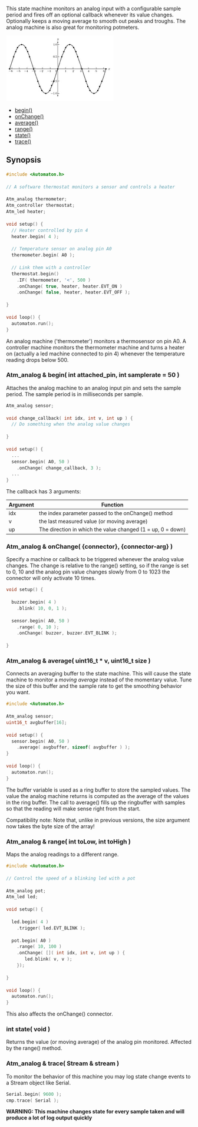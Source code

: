 This state machine monitors an analog input with a configurable sample period and fires off an optional callback whenever its value changes. Optionally keeps a moving average to smooth out peaks and troughs. The analog machine is also great for monitoring potmeters.

![Sine](images/sine-graph-small.jpg)

<!-- md-tocify-begin -->
* [begin()](#atm_analog--begin-int-attached_pin-int-samplerate--50-)  
* [onChange()](#atm_analog--onchange-connector-connector-arg-)  
* [average()](#atm_analog--average-uint16_t--v-uint16_t-size-)  
* [range()](#atm_analog--range-int-tolow-int-tohigh-)  
* [state()](#int-state-void-)  
* [trace()](#atm_analog--trace-stream--stream-)  

<!-- md-tocify-end -->

## Synopsis ##

```c++
#include <Automaton.h>

// A software thermostat monitors a sensor and controls a heater 

Atm_analog thermometer;
Atm_controller thermostat;
Atm_led heater;

void setup() {
  // Heater controlled by pin 4
  heater.begin( 4 ); 

  // Temperature sensor on analog pin A0
  thermometer.begin( A0 ); 

  // Link them with a controller
  thermostat.begin()
    .IF( thermometer, '<', 500 )
    .onChange( true, heater, heater.EVT_ON )
    .onChange( false, heater, heater.EVT_OFF );

}

void loop() {
  automaton.run();
}
```
An analog machine ('thermometer') monitors a thermosensor on pin A0. A controller machine monitors the thermometer machine and turns a heater on (actually a led machine connected to pin 4) whenever the temperature reading drops below 500.

### Atm_analog & begin( int attached_pin, int samplerate = 50 ) ###

Attaches the analog machine to an analog input pin and sets the sample period. The sample period is in milliseconds per sample.

```c++
Atm_analog sensor;

void change_callback( int idx, int v, int up ) {
  // Do something when the analog value changes

}

void setup() {
  ...
  sensor.begin( A0, 50 )
    .onChange( change_callback, 3 );
  ...
}
```

The callback has 3 arguments:

Argument | Function
-------- | --------
idx | the index parameter passed to the onChange() method
v | the last measured value (or moving average)
up  | The direction in which the value changed (1 = up, 0 = down)


### Atm_analog & onChange( {connector}, {connector-arg} ) ###

Specify a machine or callback to be triggered whenever the analog value changes. The change is relative to the range() setting, so if the range is set to 0, 10 and the analog pin value changes slowly from 0 to 1023 the connector will only activate 10 times.

```c++
void setup() {

  buzzer.begin( 4 )
    .blink( 10, 0, 1 );

  sensor.begin( A0, 50 )
    .range( 0, 10 );
    .onChange( buzzer, buzzer.EVT_BLINK );

}
```

### Atm_analog & average( uint16_t * v, uint16_t size ) ###

Connects an averaging buffer to the state machine. This will cause the state machine to monitor a *moving average* instead of the momentary value. Tune the size of this buffer and the sample rate to get the smoothing behavior you want.

```c++
#include <Automaton.h>

Atm_analog sensor;
uint16_t avgbuffer[16];

void setup() {
  sensor.begin( A0, 50 )
    .average( avgbuffer, sizeof( avgbuffer ) );     
}

void loop() {
  automaton.run();
}
```
The buffer variable is used as a ring buffer to store the sampled values. The value the analog machine returns  is computed as the average of the values in the ring buffer. The call to average() fills up the ringbuffer with samples so that the reading will make sense right from the start.

Compatibility note: Note that, unlike in previous versions, the size argument now takes the byte size of the array!

### Atm_analog & range( int toLow, int toHigh ) ###

Maps the analog readings to a different range.

```c++
#include <Automaton.h>

// Control the speed of a blinking led with a pot

Atm_analog pot;
Atm_led led;

void setup() {

  led.begin( 4 )
    .trigger( led.EVT_BLINK );

  pot.begin( A0 )
    .range( 10, 100 )
    .onChange( []( int idx, int v, int up ) {
       led.blink( v, v );    
    });
    
}

void loop() {
  automaton.run();
}
```
This also affects the onChange() connector.

### int state( void ) ###

Returns the value (or moving average) of the analog pin monitored. Affected by the range() method.

### Atm_analog & trace( Stream & stream ) ###

To monitor the behavior of this machine you may log state change events to a Stream object like Serial.

```c++
Serial.begin( 9600 );
cmp.trace( Serial );
```

**WARNING: This machine changes state for every sample taken and will produce a lot of log output quickly**

